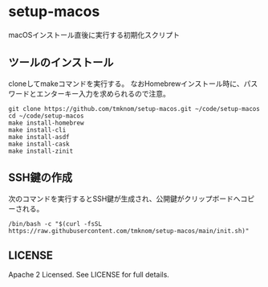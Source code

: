 # setup-macos

macOSインストール直後に実行する初期化スクリプト

## ツールのインストール

cloneしてmakeコマンドを実行する。
なおHomebrewインストール時に、パスワードとエンターキー入力を求められるので注意。

```shell
git clone https://github.com/tmknom/setup-macos.git ~/code/setup-macos
cd ~/code/setup-macos
make install-homebrew
make install-cli
make install-asdf
make install-cask
make install-zinit
```

## SSH鍵の作成

次のコマンドを実行するとSSH鍵が生成され、公開鍵がクリップボードへコピーされる。

```shell
/bin/bash -c "$(curl -fsSL https://raw.githubusercontent.com/tmknom/setup-macos/main/init.sh)"
```

## LICENSE

Apache 2 Licensed. See LICENSE for full details.
